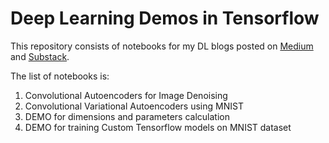 # Deep Learning Demos in Tensorflow

This repository consists of notebooks for my DL blogs posted on [Medium](https://medium.com/@mohanarc) and [Substack](https://substack.com/@mohanarc?r=1ljeoy&utm_campaign=profile&utm_medium=profile-page).

The list of notebooks is:

1. Convolutional Autoencoders for Image Denoising
2. Convolutional Variational Autoencoders using MNIST
3. DEMO for dimensions and parameters calculation
4. DEMO for training Custom Tensorflow models on MNIST dataset
